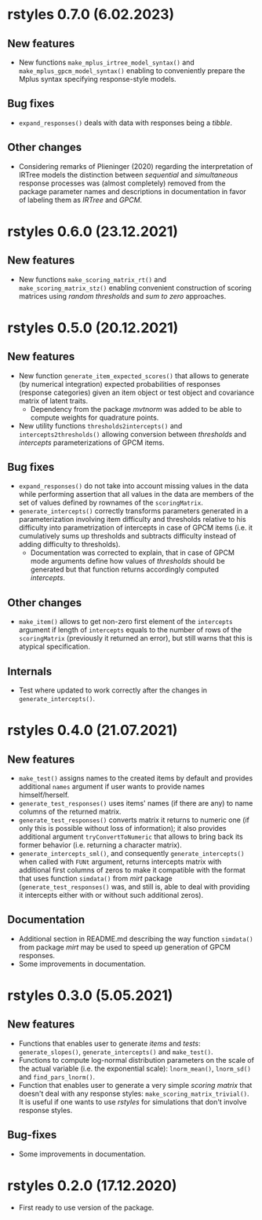 # rstyles 0.7.0 (6.02.2023)

## New features

- New functions `make_mplus_irtree_model_syntax()` and `make_mplus_gpcm_model_syntax()` enabling to conveniently prepare the Mplus syntax specifying response-style models.

## Bug fixes

- `expand_responses()` deals with data with responses being a *tibble*.

## Other changes

- Considering remarks of Plieninger (2020) regarding the interpretation of IRTree models the distinction between *sequential* and *simultaneous* response processes was (almost completely) removed from the package parameter names and descriptions in documentation in favor of labeling them as *IRTree* and *GPCM*.

# rstyles 0.6.0 (23.12.2021)

## New features

- New functions `make_scoring_matrix_rt()` and `make_scoring_matrix_stz()` enabling convenient construction of scoring matrices using *random thresholds* and *sum to zero* approaches.

# rstyles 0.5.0 (20.12.2021)

## New features

- New function `generate_item_expected_scores()` that allows to generate (by numerical integration) expected probabilities of responses (response categories) given an item object or test object and covariance matrix of latent traits.
  - Dependency from the package *mvtnorm* was added to be able to compute weights for quadrature points.
- New utility functions `thresholds2intercepts()` and `intercepts2thresholds()` allowing conversion between *thresholds* and *intercepts* parameterizations of GPCM items.

## Bug fixes

- `expand_responses()` do not take into account missing values in the data while performing assertion that all values in the data are members of the set of values defined by rownames of the `scoringMatrix`.
- `generate_intercepts()` correctly transforms parameters generated in a parameterization involving item difficulty and thresholds relative to his difficulty into parametrization of intercepts in case of GPCM items (i.e. it cumulatively sums up thresholds and subtracts difficulty instead of adding difficulty to thresholds).
  - Documentation was corrected to explain, that in case of GPCM mode arguments define how values of *thresholds* should be generated but that function returns accordingly computed *intercepts*.

## Other changes

- `make_item()` allows to get non-zero first element of the `intercepts` argument if length of `intercepts` equals to the number of rows of the `scoringMatrix` (previously it returned an error), but still warns that this is atypical specification.

## Internals

- Test where updated to work correctly after the changes in `generate_intercepts()`.

# rstyles 0.4.0 (21.07.2021)

## New features

- `make_test()` assigns names to the created items by default and provides additional `names` argument if user wants to provide names himself/herself.
- `generate_test_responses()` uses items' names (if there are any) to name columns of the returned matrix.
- `generate_test_responses()` converts matrix it returns to numeric one (if only this is possible without loss of information); it also provides additional argument `tryConvertToNumeric` that allows to bring back its former behavior (i.e. returning a character matrix).
- `generate_intercepts_sml()`, and consequently `generate_intercepts()` when called with `FUNt` argument, returns intercepts matrix with additional first columns of zeros to make it compatible with the format that uses function `simdata()` from *mirt* package (`generate_test_responses()` was, and still is, able to deal with providing it intercepts either with or without such additional zeros).

## Documentation

- Additional section in README.md describing the way function `simdata()` from package *mirt* may be used to speed up generation of GPCM responses.
- Some improvements in documentation.

# rstyles 0.3.0 (5.05.2021)

## New features

- Functions that enables user to generate *items* and *tests*: `generate_slopes()`, `generate_intercepts()` and `make_test()`.
- Functions to compute log-normal distribution parameters on the scale of the actual variable (i.e. the exponential scale): `lnorm_mean()`, `lnorm_sd()` and `find_pars_lnorm()`.
- Function that enables user to generate a very simple *scoring matrix* that doesn't deal with any response styles: `make_scoring_matrix_trivial()`. It is useful if one wants to use *rstyles* for simulations that don't involve response styles.

## Bug-fixes

- Some improvements in documentation.

# rstyles 0.2.0 (17.12.2020)

- First ready to use version of the package.
